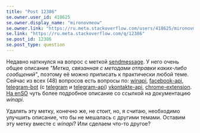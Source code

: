 ```yaml
---
title: "Post 12386"
se.owner.user_id: 418625
se.owner.display_name: "mironovmeow"
se.owner.link: "https://ru.meta.stackoverflow.com/users/418625/mironovmeow"
se.link: "https://ru.meta.stackoverflow.com/q/12386"
se.post_id: 12386
se.post_type: question
---
```

<p>Недавно наткнулся на вопрос с меткой <a href="https://ru.stackoverflow.com/questions/tagged/sendmessage" class="post-tag" title="показать вопросы с меткой [sendmessage]" aria-label="показать вопросы с меткой [sendmessage]" rel="tag" aria-labelledby="sendmessage-container">sendmessage</a>. У него очень общее описание <em>&quot;Метка, связанная с методами отправки каких-либо сообщений&quot;</em>, поэтому её можно приписать к практически любой теме. Сейчас из всех (48) вопросов есть вопросы по: <a href="https://ru.stackoverflow.com/questions/tagged/winapi" class="post-tag" title="показать вопросы с меткой [winapi]" aria-label="показать вопросы с меткой [winapi]" rel="tag" aria-labelledby="winapi-container">winapi</a>, <a href="https://ru.stackoverflow.com/questions/tagged/facebook-api" class="post-tag" title="показать вопросы с меткой [facebook-api]" aria-label="показать вопросы с меткой [facebook-api]" rel="tag" aria-labelledby="facebook-api-container">facebook-api</a>, <a href="https://ru.stackoverflow.com/questions/tagged/telegram-bot" class="post-tag" title="показать вопросы с меткой [telegram-bot]" aria-label="показать вопросы с меткой [telegram-bot]" rel="tag" aria-labelledby="telegram-bot-container">telegram-bot</a> (c <a href="https://ru.stackoverflow.com/questions/tagged/telegram" class="post-tag" title="показать вопросы с меткой [telegram]" aria-label="показать вопросы с меткой [telegram]" rel="tag" aria-labelledby="telegram-container">telegram</a> и <a href="https://ru.stackoverflow.com/questions/tagged/telegram-api" class="post-tag" title="показать вопросы с меткой [telegram-api]" aria-label="показать вопросы с меткой [telegram-api]" rel="tag" aria-labelledby="telegram-api-container">telegram-api</a>) <a href="https://ru.stackoverflow.com/questions/tagged/vkontakte-api" class="post-tag" title="показать вопросы с меткой [vkontakte-api]" aria-label="показать вопросы с меткой [vkontakte-api]" rel="tag" aria-labelledby="vkontakte-api-container">vkontakte-api</a>, <a href="https://ru.stackoverflow.com/questions/tagged/chrome-extension" class="post-tag" title="показать вопросы с меткой [chrome-extension]" aria-label="показать вопросы с меткой [chrome-extension]" rel="tag" aria-labelledby="chrome-extension-container">chrome-extension</a>. <a href="https://stackoverflow.com/tags/sendmessage/info" title="'sendmessage' tag info">На enSO</a> чуть более подробное описание со ссылкой на документацию <em>winapi</em>.</p>
<p>Удалять эту метку, конечно же, не стоит, но, я считаю, необходимо улучшить описание, что бы не мешалась с другими темами. Оставим эту метку вместе с <em>winapi</em>? Или сделаем что-то другое?</p>
